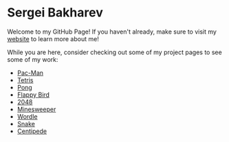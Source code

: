 # Sergei Bakharev
Welcome to my GitHub Page! If you haven't already, make sure to visit my [website](https://sergeibak.github.io/PersonalWebsite/) to learn more about me!     

While you are here, consider checking out some of my project pages to see some of my work:
- [Pac-Man](https://github.com/SergeiBak/Pac-Man)
- [Tetris](https://github.com/SergeiBak/Tetris)
- [Pong](https://github.com/SergeiBak/Pong)
- [Flappy Bird](https://github.com/SergeiBak/FlappyBird)
- [2048](https://github.com/SergeiBak/2048)
- [Minesweeper](https://github.com/SergeiBak/Minesweeper)
- [Wordle](https://github.com/SergeiBak/Wordle)
- [Snake](https://github.com/SergeiBak/Snake)
- [Centipede](https://github.com/SergeiBak/Centipede)
